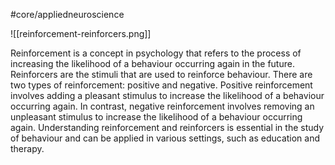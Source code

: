#core/appliedneuroscience

![[reinforcement-reinforcers.png]]

Reinforcement is a concept in psychology that refers to the process of increasing the likelihood of a behaviour occurring again in the future. Reinforcers are the stimuli that are used to reinforce behaviour. There are two types of reinforcement: positive and negative. Positive reinforcement involves adding a pleasant stimulus to increase the likelihood of a behaviour occurring again. In contrast, negative reinforcement involves removing an unpleasant stimulus to increase the likelihood of a behaviour occurring again. Understanding reinforcement and reinforcers is essential in the study of behaviour and can be applied in various settings, such as education and therapy.
